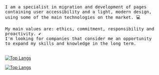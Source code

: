 <!--
[![Anurag's GitHub stats-Dark](https://github-readme-stats.vercel.app/api?username=LucasBalbinoSS&icon_color=f05a29&hide=stars,contribs&show_icons=true&theme=transparent&count_private=true&hide_title=true&include_all_commits=true&text_bold=false&ring_color=f05a29&border_color=30363d&text_color=adbac7)](https://github.com/anuraghazra/github-readme-stats#gh-dark-mode-only)

[![Anurag's GitHub stats-Light](https://github-readme-stats.vercel.app/api?username=LucasBalbinoSS&icon_color=f05a29&hide=stars,contribs&show_icons=true&theme=transparent&count_private=true&hide_title=true&include_all_commits=true&text_bold=false&ring_color=f05a29&border_color=d0d7de&text_color=24292f)](https://github.com/anuraghazra/github-readme-stats#gh-light-mode-only)
-->
<samp>
I am a specialist in migration and development of pages containing user accessibility and a light, modern design,
<br>
using some of the main technologies on the market. 💻
<br>
<br>
My main values ​​are: ethics, commitment, responsibility and proactivity. ✔️
<br>
I'm looking for companies that consider me an opportunity to expand my skills and knowledge in the long term.
</samp>
<br>
<br>

[![Top Langs](https://github-readme-stats.vercel.app/api/top-langs/?username=LucasBalbinoSS&hide_title=true&hide=python,java,hack&hide_progress=false&theme=transparent&border_color=30363d&text_color=adbac7)](https://github.com/anuraghazra/github-readme-stats#gh-dark-mode-only)

[![Top Langs](https://github-readme-stats.vercel.app/api/top-langs/?username=LucasBalbinoSS&hide_title=true&hide=python,java,hack&hide_progress=false&theme=transparent&border_color=d0d7de&text_color=24292f)](https://github.com/anuraghazra/github-readme-stats#gh-light-mode-only)
